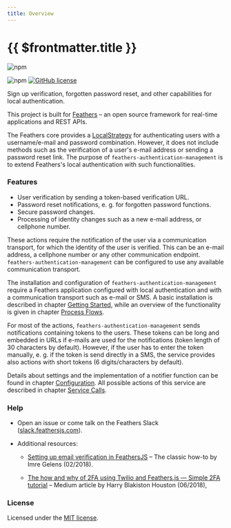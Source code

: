 ```yaml
---
title: Overview
---
```


# {{ $frontmatter.title }}

![npm](https://img.shields.io/npm/v/feathers-authentication-management)

<!--![GitHub Workflow Status](https://img.shields.io/github/workflow/status/feathersjs-ecosystem/feathers-authentication-management/Node.js%20CI)-->

![npm](https://img.shields.io/npm/dm/feathers-authentication-management)
[![GitHub license](https://img.shields.io/github/license/feathersjs-ecosystem/feathers-authentication-management)](https://github.com/feathersjs-ecosystem/feathers-authentication-management/blob/master/LICENSE)

Sign up verification, forgotten password reset, and other capabilities for local authentication.

This project is built for [Feathers](http://feathersjs.com) – an open source framework for real-time applications and REST APIs.

The Feathers core provides a [LocalStrategy](https://docs.feathersjs.com/api/authentication/local.html) for authenticating users with a username/e-mail and password combination. However, it does not include methods such as the verification of a user's e-mail address or sending a password reset link. The purpose of `feathers-authentication-management` is to extend Feathers's local authentication with such functionalities.

### Features

- User verification by sending a token-based verification URL.
- Password reset notifications, e. g. for forgotten password functions.
- Secure password changes.
- Processing of identity changes such as a new e-mail address, or cellphone number.

These actions require the notification of the user via a communication transport, for which the identity of the user is verified. This can be an e-mail address, a cellphone number or any other communication endpoint. `feathers-authentication-management` can be configured to use any available communication transport.

The installation and configuration of `feathers-authentication-management` require a Feathers application configured with local authentication and with a communication transport such as e-mail or SMS. A basic installation is described in chapter [Getting Started](./getting-started), while an overview of the functionality is given in chapter [Process Flows](./process-flows).

For most of the actions, `feathers-authentication-management` sends notifications containing tokens to the users. These tokens can be long and embedded in URLs if e-mails are used for the notifications (token length of 30 characters by default). However, if the user has to enter the token manually, e. g. if the token is send directly in a SMS, the service provides also actions with short tokens (6 digits/characters by default).

Details about settings and the implementation of a notifier function can be found in chapter [Configuration](./configuration). All possible actions of this service are described in chapter [Service Calls](./service-calls).

### Help

- Open an issue or come talk on the Feathers Slack ([slack.feathersjs.com](slack.feathersjs.com)).

- Additional resources:

  - [Setting up email verification in FeathersJS](https://hackernoon.com/setting-up-email-verification-in-feathersjs-ce764907e4f2) – The classic how-to by Imre Gelens (02/2018).

  - [The how and why of 2FA using Twilio and Feathers.js — Simple 2FA tutorial](https://harryhopalot.medium.com/the-how-and-why-of-2fa-using-twilio-and-feathers-js-simple-2fa-tutorial-e64a930a57a8) – Medium article by Harry Blakiston Houston (06/2018),

### License

Licensed under the [MIT license](LICENSE).
